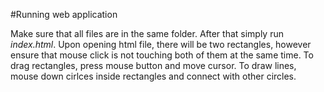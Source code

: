 #Running web application

Make sure that all files are in the same folder. After that simply run *index.html*. Upon opening html file, there will be two rectangles, however ensure that mouse click is not touching both of them at the same time. To drag rectangles, press mouse button and move cursor. To draw lines, mouse down cirlces inside rectangles and connect with other circles.